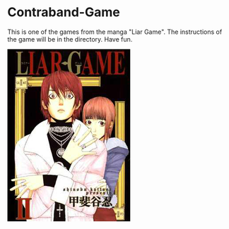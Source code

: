 # Contraband-Game

This is one of the games from the manga "Liar Game". The instructions of the game will be in the directory. 
Have fun.

![ image alt](https://github.com/andrewisoko/contraband_game/blob/main/images/image%2001.jpg)
